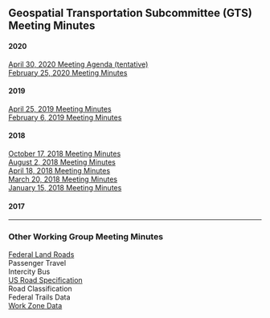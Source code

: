 ## Geospatial Transportation Subcommittee (GTS) Meeting Minutes

#### 2020   
[April 30, 2020 Meeting Agenda (tentative)](https://github.com/BTS-OSAV/FGDC-Geospatial-Transportation-Subcommittee/tree/master/Meetings/April%2030%2C%202020)    
[February 25, 2020 Meeting Minutes](https://github.com/BTS-OSAV/FGDC-Geospatial-Transportation-Subcommittee/blob/master/Meetings/February%2025,%202020/readme.md)   

#### 2019   
[April 25, 2019 Meeting Minutes](https://github.com/BTS-OSAV/FGDC-Geospatial-Transportation-Subcommittee/blob/master/Meetings/April%2025%2C%202019)   
[February 6, 2019 Meeting Minutes](https://github.com/BTS-OSAV/FGDC-Geospatial-Transportation-Subcommittee/tree/master/Meetings/February%206%2C%202019)   

#### 2018    
[October 17, 2018 Meeting Minutes](https://github.com/BTS-OSAV/FGDC-Geospatial-Transportation-Subcommittee/tree/master/Meetings/October%2017%2C%202018)     
[August 2, 2018 Meeting Minutes](https://github.com/BTS-OSAV/FGDC-Geospatial-Transportation-Subcommittee/tree/master/Meetings/August%202%2C%202018)     
[April 18, 2018 Meeting Minutes](https://github.com/BTS-OSAV/FGDC-Geospatial-Transportation-Subcommittee/tree/master/Meetings/April%2018%2C%202018)   
[March 20, 2018 Meeting Minutes](https://github.com/BTS-OSAV/FGDC-Geospatial-Transportation-Subcommittee/tree/master/Meetings/March%2020%2C%202018)   
[January 15, 2018 Meeting Minutes](https://github.com/BTS-OSAV/FGDC-Geospatial-Transportation-Subcommittee/tree/master/Meetings/January%2015%2C%202018)   

#### 2017   



***********************************       
### Other Working Group Meeting Minutes   
      
[Federal Land Roads](https://communities.geoplatform.gov/ngda-transportation/federal-lands-roads-working-group/)   
Passenger Travel   
Intercity Bus   
[US Road Specification](https://github.com/BTS-OSAV/FGDC-Geospatial-Transportation-Subcommittee/tree/master/Meetings/Road%20Specifications)         
Road Classification  
Federal Trails Data   
[Work Zone Data](https://github.com/usdot-jpo-ode/jpo-wzdx)   
